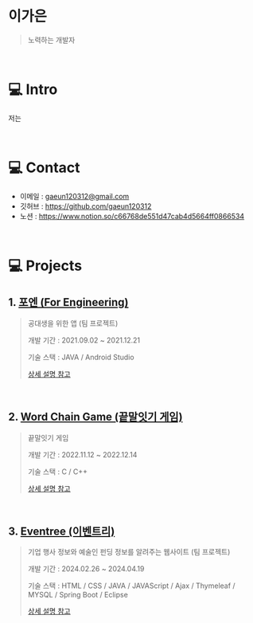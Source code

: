 # 이가은
> 노력하는 개발자
</br>

# 💻​ Intro 
저는

</br>

# 💻​ Contact
- 이메일 : gaeun120312@gmail.com
- 깃허브 : https://github.com/gaeun120312
- 노션 : https://www.notion.so/c66768de551d47cab4d5664ff0866534


</br>

# 💻​ Projects
## 1. [포엔 (For Engineering)](https://github.com/gaeun120312/Foren.git)
> 공대생을 위한 앱 (팀 프로젝트)
>
> 개발 기간 : 2021.09.02  ~ 2021.12.21
>
> 기술 스택 : JAVA / Android Studio
>
> [상세 설명 참고](https://github.com/gaeun120312/Foren.git)

</br>

## 2. [Word Chain Game (끝말잇기 게임)](https://github.com/gaeun120312/Word_Chain_Game)
> 끝말잇기 게임 
>
> 개발 기간 : 2022.11.12 ~ 2022.12.14
>
> 기술 스택 : C / C++
>
> [상세 설명 참고](https://github.com/gaeun120312/Word_Chain_Game)

</br>

## 3. [Eventree (이벤트리)](https://github.com/gaeun120312/KD3_B_Project)
> 기업 행사 정보와 예술인 펀딩 정보를 알려주는 웹사이트 (팀 프로젝트)
> 
> 개발 기간 : 2024.02.26 ~ 2024.04.19
>
> 기술 스택 : HTML / CSS / JAVA / JAVAScript / Ajax / Thymeleaf / MYSQL / Spring Boot / Eclipse
> 
> [상세 설명 참고](https://github.com/gaeun120312/KD3_B_Project)
